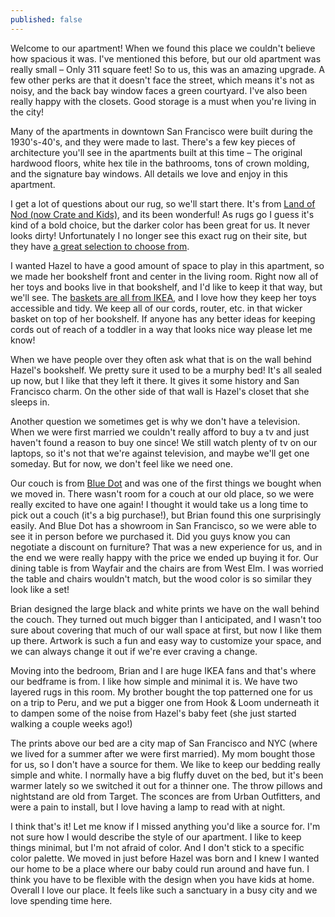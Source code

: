 ```yaml
---
published: false
---
```


Welcome to our apartment! When we found this place we couldn't believe how spacious it was. I've mentioned this before, but our old apartment was really small – Only 311 square feet! So to us, this was an amazing upgrade. A few other perks are that it doesn't face the street, which means it's not as noisy, and the back bay window faces a green courtyard. I've also been really happy with the closets. Good storage is a must when you're living in the city!

Many of the apartments in downtown San Francisco were built during the 1930's-40's, and they were made to last. There's a few key pieces of architecture you'll see in the apartments built at this time – The original hardwood floors, white hex tile in the bathrooms, tons of crown molding, and the signature bay windows. All details we love and enjoy in this apartment.

I get a lot of questions about our rug, so we'll start there. It's from [Land of Nod (now Crate and Kids)](https://www.crateandbarrel.com/kids/), and its been wonderful! As rugs go I guess it's kind of a bold choice, but the darker color has been great for us. It never looks dirty! Unfortunately I no longer see this exact rug on their site, but they have [a great selection to choose from](https://www.crateandbarrel.com/kids/all-kids-rugs/1). 

I wanted Hazel to have a good amount of space to play in this apartment, so we made her bookshelf front and center in the living room. Right now all of her toys and books live in that bookshelf, and I'd like to keep it that way, but we'll see. The [baskets are all from IKEA](https://www.ikea.com/us/en/catalog/products/20378647/), and I love how they keep her toys accessible and tidy. We keep all of our cords, router, etc. in that wicker basket on top of her bookshelf. If anyone has any better ideas for keeping cords out of reach of a toddler in a way that looks nice way please let me know! 

When we have people over they often ask what that is on the wall behind Hazel's bookshelf. We pretty sure it used to be a murphy bed! It's all sealed up now, but I like that they left it there. It gives it some history and San Francisco charm. On the other side of that wall is Hazel's closet that she sleeps in.

Another question we sometimes get is why we don't have a television. When we were first married we couldn't really afford to buy a tv and just haven't found a reason to buy one since! We still watch plenty of tv on our laptops, so it's not that we're against television, and maybe we'll get one someday. But for now, we don't feel like we need one.  

Our couch is from [Blue Dot](https://www.bludot.com/) and was one of the first things we bought when we moved in. There wasn't room for a couch at our old place, so we were really excited to have one again! I thought it would take us a long time to pick out a couch (it's a big purchase!), but Brian found this one surprisingly easily. And Blue Dot has a showroom in San Francisco, so we were able to see it in person before we purchased it. Did you guys know you can negotiate a discount on furniture? That was a new experience for us, and in the end we were really happy with the price we ended up buying it for. Our dining table is from Wayfair and the chairs are from West Elm. I was worried the table and chairs wouldn't match, but the wood color is so similar they look like a set! 

Brian designed the large black and white prints we have on the wall behind the couch. They turned out much bigger than I anticipated, and I wasn't too sure about covering that much of our wall space at first, but now I like them up there. Artwork is such a fun and easy way to customize your space, and we can always change it out if we're ever craving a change. 

Moving into the bedroom, Brian and I are huge IKEA fans and that's where our bedframe is from. I like how simple and minimal it is. We have two layered rugs in this room. My brother bought the top patterned one for us on a trip to Peru, and we put a bigger one from Hook & Loom underneath it to dampen some of the noise from Hazel's baby feet (she just started walking a couple weeks ago!)

The prints above our bed are a city map of San Francisco and NYC (where we lived for a summer after we were first married). My mom bought those for us, so I don't have a source for them. We like to keep our bedding really simple and white. I normally have a big fluffy duvet on the bed, but it's been warmer lately so we switched it out for a thinner one. The throw pillows and nightstand are old from Target. The sconces are from Urban Outfitters, and were a pain to install, but I love having a lamp to read with at night.

I think that's it! Let me know if I missed anything you'd like a source for. I'm not sure how I would describe the style of our apartment. I like to keep things minimal, but I'm not afraid of color. And I don't stick to a specific color palette. We moved in just before Hazel was born and I knew I wanted our home to be a place where our baby could run around and have fun. I think you have to be flexible with the design when you have kids at home. Overall I love our place. It feels like such a sanctuary in a busy city and we love spending time here.








